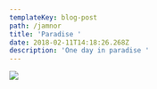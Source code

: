 ```yaml
---
templateKey: blog-post
path: /jamnor
title: 'Paradise '
date: 2018-02-11T14:18:26.268Z
description: 'One day in paradise '
---
```

![](/img/ca1de7f2-2825-4f8f-9794-2556653a239f.jpeg)

